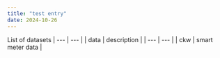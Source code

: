 ```yaml
---
title: "test entry"
date: 2024-10-26
---
```


List of datasets 
| --- | --- |
| data | description |
| --- | --- |
| ckw | smart meter data |
